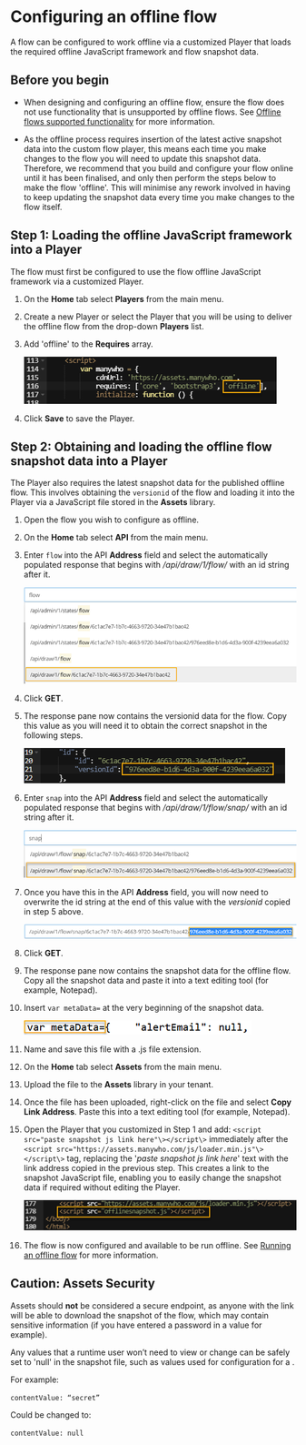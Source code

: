 # Configuring an offline flow

<head>
  <meta name="guidename" content="Flow"/>
  <meta name="context" content="GUID-97f8fffa-7576-4682-8999-69b6f55f59ac"/>
</head>


A flow can be configured to work offline via a customized Player that loads the required offline JavaScript framework and flow snapshot data.

## Before you begin

-   When designing and configuring an offline flow, ensure the flow does not use functionality that is unsupported by offline flows. See [Offline flows supported functionality](r-flo-Offline_Supported_Functionality_29c3cd95-fc7e-42f2-ae85-902736568210.md) for more information.

-   As the offline process requires insertion of the latest active snapshot data into the custom flow player, this means each time you make changes to the flow you will need to update this snapshot data. Therefore, we recommend that you build and configure your flow online until it has been finalised, and only then perform the steps below to make the flow 'offline'. This will minimise any rework involved in having to keep updating the snapshot data every time you make changes to the flow itself.


## Step 1: Loading the offline JavaScript framework into a Player

The flow must first be configured to use the flow offline JavaScript framework via a customized Player.

1.  On the **Home** tab select **Players** from the main menu.
2.  Create a new Player or select the Player that you will be using to deliver the offline flow from the drop-down **Players** list.
3.  Add 'offline' to the **Requires** array.

    ![Offline Requires array](../Images/img-flo-Offline_player_offline_bad3c2af-f2b7-46e9-8549-3a7463db5b38.png)

4.  Click **Save** to save the Player.

## Step 2: Obtaining and loading the offline flow snapshot data into a Player

The Player also requires the latest snapshot data for the published offline flow. This involves obtaining the `versionid` of the flow and loading it into the Player via a JavaScript file stored in the **Assets** library.

1.  Open the flow you wish to configure as offline.
2.  On the **Home** tab select **API** from the main menu.
3.  Enter `flow` into the API **Address** field and select the automatically populated response that begins with */api/draw/1/flow/* with an id string after it.

    ![Offline API versionid response](../Images/img-flo-Offline_API_465e3c3c-8365-4eea-9e43-95041df0fb06.png)

4.  Click **GET**.
5.  The response pane now contains the versionid data for the flow. Copy this value as you will need it to obtain the correct snapshot in the following steps.

    ![Offline flow versionid](../Images/img-flow-Offline_versionid_8ab57842-d3ef-4778-830f-05a1683676ce.png)

6.  Enter `snap` into the API **Address** field and select the automatically populated response that begins with */api/draw/1/flow/snap/* with an id string after it.

    ![Offline API snapshot](../Images/img-flow-Offline_API_snapshot_93bf3e30-b11c-44cc-b43c-dd9590b618ee.png)

7.  Once you have this in the API **Address** field, you will now need to overwrite the id string at the end of this value with the *versionid* copied in step 5 above.

    ![Offline overwriting the versionid](../Images/img-flow-Offline_API_snapshot_versionid_3cf17cb6-17d9-46cd-94a6-a542ed5b36a9.png)

8.  Click **GET**.
9.  The response pane now contains the snapshot data for the offline flow. Copy all the snapshot data and paste it into a text editing tool \(for example, Notepad\).
10. Insert `var metaData=` at the very beginning of the snapshot data.

    ![Offline varmetadata](../Images/img-flow-Offline_varmetadata_8bb43145-93c7-47ba-872a-fe061fea100a.png)

11. Name and save this file with a .js file extension.
12. On the **Home** tab select **Assets** from the main menu.
13. Upload the file to the **Assets** library in your tenant.
14. Once the file has been uploaded, right-click on the file and select **Copy Link Address**. Paste this into a text editing tool \(for example, Notepad\).
15. Open the Player that you customized in Step 1 and add: `<script src="paste snapshot js link here"\></script\>` immediately after the `<script src="https://assets.manywho.com/js/loader.min.js"\></script\>` tag, replacing the '*paste snapshot js link here*' text with the link address copied in the previous step. This creates a link to the snapshot JavaScript file, enabling you to easily change the snapshot data if required without editing the Player.

    ![Offline Script tag](../Images/img-flow-Offline_script_4bfbc191-0dfd-4d2f-8475-620b4ed8e056.png)

16. The flow is now configured and available to be run offline. See [Running an offline flow](c-flo-Offline_Running_Offline_Flow_519cf771-30f1-4407-bbd3-ad8d6541a913.md) for more information.

## Caution: Assets Security

Assets should **not** be considered a secure endpoint, as anyone with the link will be able to download the snapshot of the flow, which may contain sensitive information \(if you have entered a password in a value for example\).

Any values that a runtime user won’t need to view or change can be safely set to 'null' in the snapshot file, such as values used for configuration for a .

For example:

`contentValue: “secret”`

Could be changed to:

`contentValue: null`